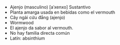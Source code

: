 - Ajenjo (masculino) [aˈxenxo] Sustantivo
- Planta amarga usada en bebidas como el vermouth
- Cây ngải cứu đắng (ajenjo)
- Wormwood
- El ajenjo da sabor al vermouth.
- No hay familia directa común
- Latín: absinthium